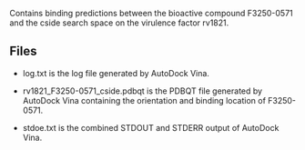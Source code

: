 Contains binding predictions between the bioactive compound F3250-0571 and the cside search space on the virulence factor rv1821.

## Files

- log.txt is the log file generated by AutoDock Vina.

- rv1821_F3250-0571_cside.pdbqt is the PDBQT file generated by AutoDock Vina containing the orientation and binding location of F3250-0571.

- stdoe.txt is the combined STDOUT and STDERR output of AutoDock Vina.

